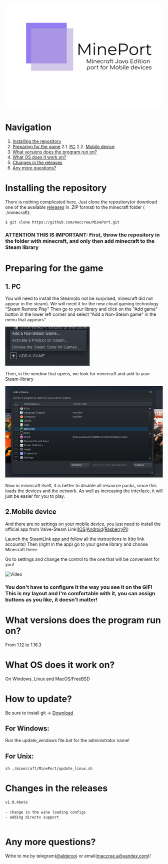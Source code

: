 ![Mineport Logo](imgs/logo.jpg)

# Navigation

  1. [Installing the repository](https://github.com/maccree/MinePort#installing-the-repository)
  2. [Preparing for the game](https://github.com/maccree/MinePort#preparing-for-the-game)
  2.1. [PC](https://github.com/maccree/MinePort#1-pc)
  2.2. [Mobile device](https://github.com/maccree/MinePort#2mobile-device)
  3. [What versions does the program run on?](https://github.com/maccree/MinePort#what-versions-does-the-program-run-on)
  4. [What OS does it work on?](https://github.com/maccree/MinePort#what-os-does-it-work-on)
  5. [Changes in the releases](https://github.com/maccree/MinePort#changes-in-the-releases)
  6. [Any more questions?](https://github.com/maccree/MinePort#any-more-questions)


# Installing the repository

There is nothing complicated here. Just clone the repository(or download one of the available [releases](https://github.com/maccree/MinePort/releases) in .ZIP format) to the minecraft folder ( ./minecraft):
```bash
$ git clone https://github.com/maccree/MinePort.git
```

### ATTENTION THIS IS IMPORTANT: First, throw the repository in the folder with minecraft, and only then add minecraft to the Steam library

# Preparing for the game
## 1. PC

You will need to install the Steam(do not be surprised, minecraft did not appear in the steam). We will need it for the new cloud gaming technology "Steam Remote Play"
Then go to your library and click on the "Add game" button in the lower left corner and select "Add a Non-Steam game" in the menu that appears"


![Scrennshot-1](imgs/screenshot1.png)

Then, in the window that opens, we look for minecraft and add to your Steam-library

![Screenshot-2](imgs/screenshot2.png)


Now in minecraft itself, it is better to disable all resource packs, since this loads the devices and the network. As well as increasing the interface, it will just be easier for you to play.

## 2.Mobile device

And there are no settings on your mobile device, you just need to install the official app from Valve-Steam Link([IOS](https://apps.apple.com/us/app/steam-link/id1246969117)/[Android](https://play.google.com/store/apps/details?id=com.valvesoftware.steamlink)/[RasberryPi](https://steamcommunity.com/app/353380/discussions/6/2806204039992195182/))

Launch the SteamLink app and follow all the instructions in It(to link accounts) Then (right in the app) go to your game library and choose Minecraft there.

Go to settings and change the control to the one that will be convenient for you!


![Video](imgs/video.gif)


### You don't have to configure it the way you see it on the GIF! This is my layout and I'm comfortable with it, you can assign buttons as you like, it doesn't matter!

# What versions does the program run on?

From 1.12 to 1.16.3

# What OS does it work on?

On Windows, Linux and MacOS/FreeBSD

# How to update?

Be sure to install git -> [Download](https://git-scm.com/)

## For Windows:
Run the update_windows file.bat for the administrator name!

## For Unix:
```sh ./minecraft/MinePort/update_linux.sh```

# Changes in the releases
```
v1.0.4beta

- change in the wine loading configs
- adding directx support


```

# Any more questions?

Write to me by telegram([@alderoo](http://t.me/alderoo)) or email(maccree.a@yandex.com)!
